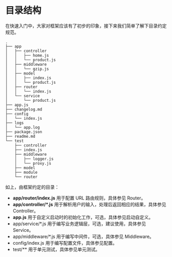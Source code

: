 # 目录结构
在快速入门中，大家对框架应该有了初步的印象，接下来我们简单了解下目录约定规范。
```
.
├── app
│   ├── controller
│   │   ├── home.js
│   │   └── product.js
│   ├── middleware
│   │   └── gzip.js
│   ├── model
│   │   ├── index.js
│   │   └── product.js
│   ├── router
│   │   └── index.js
│   └── service
│       └── product.js
├── app.js
├── changelog.md
├── config
│   └── index.js
├── logs
│   └── app.log
├── package.json
├── readme.md
└── test
    ├── controller
    ├── index.js
    ├── middleware
    │   ├── logger.js
    │   └── proxy.js
    ├── model
    ├── module
    └── router
```

如上，由框架约定的目录：

* **app/router/index.js** 用于配置 URL 路由规则，具体参见 Router。
* **app/controller/*.js** 用于解析用户的输入，处理后返回相应的结果，具体参见 Controller。
* **app.js** 用于自定义启动时的初始化工作，可选，具体参见启动自定义。
* app/service/*.js 用于编写业务逻辑层，可选，建议使用，具体参见 Service。
* app/middleware/*.js 用于编写中间件，可选，具体参见 Middleware。
* config/index.js 用于编写配置文件，具体参见配置。
* test/** 用于单元测试，具体参见单元测试。
